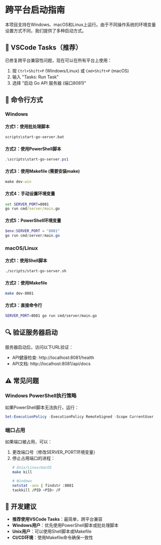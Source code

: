 # 跨平台启动指南

本项目支持在Windows、macOS和Linux上运行。由于不同操作系统的环境变量设置方式不同，我们提供了多种启动方式。

## 🚀 VSCode Tasks（推荐）

已修复跨平台兼容性问题，现在可以在所有平台上使用：

1. 按 `Ctrl+Shift+P` (Windows/Linux) 或 `Cmd+Shift+P` (macOS)
2. 输入 "Tasks: Run Task"
3. 选择 "启动 Go API 服务器 (端口8081)"

## 🔧 命令行方式

### Windows

#### 方式1：使用批处理脚本
```cmd
scripts\start-go-server.bat
```

#### 方式2：使用PowerShell脚本
```powershell
.\scripts\start-go-server.ps1
```

#### 方式3：使用Makefile (需要安装make)
```cmd
make dev-win
```

#### 方式4：手动设置环境变量
```cmd
set SERVER_PORT=8081
go run cmd/server/main.go
```

#### 方式5：PowerShell环境变量
```powershell
$env:SERVER_PORT = "8081"
go run cmd/server/main.go
```

### macOS/Linux

#### 方式1：使用Shell脚本
```bash
./scripts/start-go-server.sh
```

#### 方式2：使用Makefile
```bash
make dev-8081
```

#### 方式3：直接命令行
```bash
SERVER_PORT=8081 go run cmd/server/main.go
```

## 🔍 验证服务器启动

服务器启动后，访问以下URL验证：
- API健康检查: http://localhost:8081/health
- API文档: http://localhost:8081/api/docs

## ⚠️ 常见问题

### Windows PowerShell执行策略
如果PowerShell脚本无法执行，运行：
```powershell
Set-ExecutionPolicy -ExecutionPolicy RemoteSigned -Scope CurrentUser
```

### 端口占用
如果端口被占用，可以：
1. 更改端口号（修改SERVER_PORT环境变量）
2. 停止占用端口的进程：
   ```bash
   # Unix/Linux/macOS
   make kill
   
   # Windows
   netstat -ano | findstr :8081
   taskkill /PID <PID> /F
   ```

## 📝 开发建议

- **推荐使用VSCode Tasks**：最简单，跨平台兼容
- **Windows用户**：优先使用PowerShell脚本或批处理脚本
- **Unix用户**：可以使用Shell脚本或Makefile
- **CI/CD环境**：使用Makefile命令确保一致性
